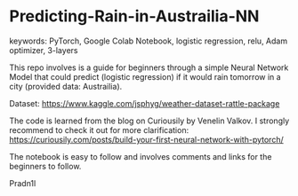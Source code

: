 # Predicting-Rain-in-Austrailia-NN

keywords: PyTorch, Google Colab Notebook, logistic regression, relu, Adam optimizer, 3-layers

This repo involves is a guide for beginners through a simple Neural Network Model that could predict (logistic regression) if it would rain tomorrow in a city (provided data: Austrailia). 

Dataset: https://www.kaggle.com/jsphyg/weather-dataset-rattle-package

The code is learned from the blog on Curiousily by Venelin Valkov. I strongly recommend to check it out for more clarification: https://curiousily.com/posts/build-your-first-neural-network-with-pytorch/

The notebook is easy to follow and involves comments and links for the beginners to follow.

Pradn1l
